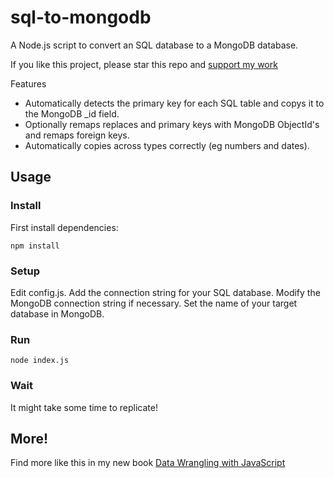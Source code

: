 # sql-to-mongodb

A Node.js script to convert an SQL database to a MongoDB database.

If you like this project, please star this repo and [support my work](https://www.codecapers.com.au/about#support-my-work)

Features

- Automatically detects the primary key for each SQL table and copys it to the MongoDB _id field.
- Optionally remaps replaces and primary keys with MongoDB ObjectId's and remaps foreign keys.
- Automatically copies across types correctly (eg numbers and dates).

## Usage

### Install 

First install dependencies:

    npm install

### Setup

Edit config.js. Add the connection string for your SQL database. Modify the MongoDB connection string if necessary. Set the name of your target database in MongoDB.

### Run

    node index.js

### Wait

It might take some time to replicate!

## More!

Find more like this in my new book [Data Wrangling with JavaScript](http://bit.ly/2t2cJu2)
    
